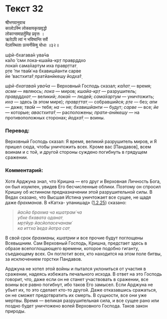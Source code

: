 # Текст 32

श्रीभगवानुवाच  
कालोऽस्मि लोकक्षयकृत्प्रवृद्धो  
लोकान्समाहर्तुमिह प्रवृत्तः ।  
ऋतेऽपि त्वां न भविष्यन्ति सर्वे  
येऽवस्थिताः प्रत्यनीकेषु योधाः ॥३२॥

ш́рӣ-бхагава̄н ува̄ча  
ка̄ло ’сми лока-кшайа-кр̣т правр̣ддхо  
лока̄н сама̄хартум иха правр̣ттат̣  
р̣те ’пи тва̄м̇ на бхавишйанти сарве  
йе ’вастхита̄т̣ пратйанӣкешу йодха̄т̣

_ш́рӣ-бхагава̄н ува̄ча_ — Верховный Господь сказал; _ка̄лат̣_ — время; _асми_ — являюсь; _лока_ — миров; _кшайа-кр̣т_ — разрушитель; _правр̣ддхат̣_ — великий; _лока̄н_ — людей; _сама̄хартум_ — уничтожить; _иха_ — здесь (в этом мире); _правр̣ттат̣_ — собравшийся; _р̣те_ — без; _апи_ — даже; _тва̄м_ — тебя; _на_ — не; _бхавишйанти_ — будут; _сарве_ — все; _йе_ — которые; _авастхита̄т̣_ — расположены; _прати-анӣкешу_ — на противоположных сторонах; _йодха̄т̣_ — воины.

### Перевод:

Верховный Господь сказал: Я время, великий разрушитель миров, и Я пришел сюда, чтобы уничтожить всех. Кроме вас [Пандавов], всем воинам и с той, и другой стороны суждено погибнуть в грядущем сражении.

### Комментарий:

Хотя Арджуна знал, что Кришна — его друг и Верховная Личность Бога, он был изумлен, увидев Его бесчисленные облики. Поэтому он спросил Кришну об истинном предназначении этой разрушительной силы. В Ведах сказано, что Высшая Истина уничтожает все сущее, не щадя даже _брахманов_. В «Катха- упанишад» ([1.2.25](#)) сказано:

> _йасйа брахма ча кшатрам̇ ча  
> убхе бхавата оданат̣  
> мр̣тйур йасйопасечанам̇  
> ка иттха̄ веда йатра сат̣_

В свой срок _брахманы, кшатрии_ и все прочие будут поглощены Всевышним. Сам Верховный Господь, Кришна, предстает здесь в образе всепоглощающего времени, которое подобно гиганту, съедающему всех. Он поглотит всех, кто находится на этом поле битвы, за исключением горстки Пандавов.

Арджуна не хотел этой войны и пытался уклониться от участия в сражении, надеясь избежать печального исхода. В ответ на это Господь говорит, что, даже если он не станет участвовать в сражении, все воины все равно погибнут, ибо таков Его замысел. Если Арджуна не убьет их, то это сделает кто-то другой. Даже отказавшись сражаться, он не сможет предотвратить их смерть. В сущности, все они уже мертвы. Время — великая разрушительная сила, и все сущее рано или поздно будет уничтожено волей Верховного Господа. Таков закон природы.